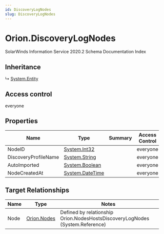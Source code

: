 ```yaml
---
id: DiscoveryLogNodes
slug: DiscoveryLogNodes
---
```


# Orion.DiscoveryLogNodes

SolarWinds Information Service 2020.2 Schema Documentation Index

## Inheritance

↳ [System.Entity](./../System/Entity)

## Access control

everyone

## Properties

| Name | Type | Summary | Access Control |
| ------ | ------ | ------ | ------ |
| NodeID | [System.Int32](https://docs.microsoft.com/en-us/dotnet/api/system.int32) |  | everyone |
| DiscoveryProfileName | [System.String](https://docs.microsoft.com/en-us/dotnet/api/system.string) |  | everyone |
| AutoImported | [System.Boolean](https://docs.microsoft.com/en-us/dotnet/api/system.boolean) |  | everyone |
| NodeCreatedAt | [System.DateTime](https://docs.microsoft.com/en-us/dotnet/api/system.datetime) |  | everyone |

## Target Relationships

| Name | Type | Notes |
| ------ | ------ | ------ |
| Node | [Orion.Nodes](./../Orion/Nodes) | Defined by relationship Orion.NodesHostsDiscoveryLogNodes (System.Reference) |

